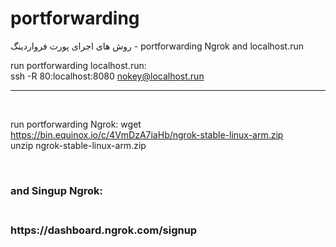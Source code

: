# portforwarding
روش های اجرای پورت فرواردینگ - portforwarding Ngrok and localhost.run


run portforwarding localhost.run:
<br>
ssh -R 80:localhost:8080 nokey@localhost.run

__________________________________________
<br>

run portforwarding Ngrok:
wget https://bin.equinox.io/c/4VmDzA7iaHb/ngrok-stable-linux-arm.zip
<br>
unzip ngrok-stable-linux-arm.zip

</br>


<h3>and Singup Ngrok:<h3> <br>
https://dashboard.ngrok.com/signup
